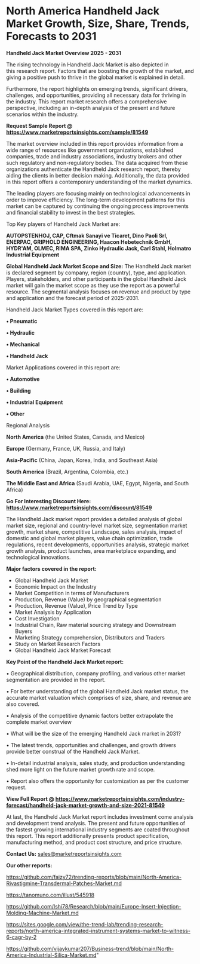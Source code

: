 # North America Handheld Jack Market Growth, Size, Share, Trends, Forecasts to 2031

<Strong> Handheld Jack Market Overview 2025 - 2031</strong>

The rising technology in Handheld Jack Market is also depicted in this research report. Factors that are boosting the growth of the market, and giving a positive push to thrive in the global market is explained in detail.

Furthermore, the report highlights on emerging trends, significant drivers, challenges, and opportunities, providing all necessary data for thriving in the industry. This report market research offers a comprehensive perspective, including an in-depth analysis of the present and future scenarios within the industry.

<strong>Request Sample Report @ <a href=https://www.marketreportsinsights.com/sample/81549>https://www.marketreportsinsights.com/sample/81549</a></strong>

The market overview included in this report provides information from a wide range of resources like government organizations, established companies, trade and industry associations, industry brokers and other such regulatory and non-regulatory bodies. The data acquired from these organizations authenticate the Handheld Jack research report, thereby aiding the clients in better decision making. Additionally, the data provided in this report offers a contemporary understanding of the market dynamics.

The leading players are focusing mainly on technological advancements in order to improve efficiency. The long-term development patterns for this market can be captured by continuing the ongoing process improvements and financial stability to invest in the best strategies.

Top Key players of Handheld Jack Market are:

<strong>AUTOPSTENHOJ, CAP, Cftmak Sanayi ve Ticaret, Dino Paoli Srl, ENERPAC, GRIPHOLD ENGINEERING, Haacon Hebetechnik GmbH, HYDR&#39;AM, OLMEC, RIMA SPA, Zinko Hydraulic Jack, Carl Stahl, Holmatro Industrial Equipment</strong>

<strong><b>Global Handheld Jack Market Scope and Size:</b></strong>
The Handheld Jack market is declared segment by company, region (country), type, and application. Players, stakeholders, and other participants in the global Handheld Jack market will gain the market scope as they use the report as a powerful resource. The segmental analysis focuses on revenue and product by type and application and the forecast period of 2025-2031.

Handheld Jack Market Types covered in this report are:

<strong>• Pneumatic

• Hydraulic

• Mechanical

• Handheld Jack</strong>

Market Applications covered in this report are:

<strong>• Automotive

• Building

• Industrial Equipment

• Other</strong> 

Regional Analysis

<strong>North America</strong> (the United States, Canada, and Mexico)

<strong>Europe</strong> (Germany, France, UK, Russia, and Italy)

<strong>Asia-Pacific</strong> (China, Japan, Korea, India, and Southeast Asia)

<strong>South America</strong> (Brazil, Argentina, Colombia, etc.)

<strong>The Middle East and Africa</strong> (Saudi Arabia, UAE, Egypt, Nigeria, and South Africa)

<strong>Go For Interesting Discount Here: <a href=https://www.marketreportsinsights.com/discount/81549>https://www.marketreportsinsights.com/discount/81549</a></strong>

The Handheld Jack market report provides a detailed analysis of global market size, regional and country-level market size, segmentation market growth, market share, competitive Landscape, sales analysis, impact of domestic and global market players, value chain optimization, trade regulations, recent developments, opportunities analysis, strategic market growth analysis, product launches, area marketplace expanding, and technological innovations.

<strong><b>Major factors covered in the report:</b></strong>
<ul>
  <li>Global Handheld Jack Market </li>
  <li>Economic Impact on the Industry</li>
  <li>Market Competition in terms of Manufacturers</li>
  <li>Production, Revenue (Value) by geographical segmentation</li>
  <li>Production, Revenue (Value), Price Trend by Type</li>
  <li>Market Analysis by Application</li>
  <li>Cost Investigation</li>
  <li>Industrial Chain, Raw material sourcing strategy and Downstream Buyers</li>
  <li>Marketing Strategy comprehension, Distributors and Traders</li>
  <li>Study on Market Research Factors</li>
  <li>Global Handheld Jack Market Forecast</li>
</ul>

<strong><b>Key Point of the Handheld Jack Market report:</b></strong>

• Geographical distribution, company profiling, and various other market segmentation are provided in the report.

• For better understanding of the global Handheld Jack market status, the accurate market valuation which comprises of size, share, and revenue are also covered.

• Analysis of the competitive dynamic factors better extrapolate the complete market overview

• What will be the size of the emerging Handheld Jack market in 2031?

• The latest trends, opportunities and challenges, and growth drivers provide better construal of the Handheld Jack Market.

• In-detail industrial analysis, sales study, and production understanding shed more light on the future market growth rate and scope.

• Report also offers the opportunity for customization as per the customer request.

<strong><b>View Full Report @ <a href=https://www.marketreportsinsights.com/industry-forecast/handheld-jack-market-growth-and-size-2021-81549>https://www.marketreportsinsights.com/industry-forecast/handheld-jack-market-growth-and-size-2021-81549</a></b></strong>


At last, the Handheld Jack Market report includes investment come analysis and development trend analysis. The present and future opportunities of the fastest growing international industry segments are coated throughout this report. This report additionally presents product specification, manufacturing method, and product cost structure, and price structure.

<strong>Contact Us:</strong>
sales@marketreportsinsights.com

<strong>Our other reports:</strong>

<a href=https://github.com/faizy72/trending-reports/blob/main/North-America-Rivastigmine-Transdermal-Patches-Market.md>https://github.com/faizy72/trending-reports/blob/main/North-America-Rivastigmine-Transdermal-Patches-Market.md</a>

<a href=https://tanomuno.com/illust/545918>https://tanomuno.com/illust/545918</a>

<a href=https://github.com/Ishi78/Research/blob/main/Europe-Insert-Injection-Molding-Machine-Market.md>https://github.com/Ishi78/Research/blob/main/Europe-Insert-Injection-Molding-Machine-Market.md</a>

<a href=https://sites.google.com/view/the-trend-lab/trending-research-reports/north-america-integrated-instrument-systems-market-to-witness-6-cagr-by-2>https://sites.google.com/view/the-trend-lab/trending-research-reports/north-america-integrated-instrument-systems-market-to-witness-6-cagr-by-2</a>

<a href=https://github.com/vijaykumar207/Business-trend/blob/main/North-America-Industrial-Silica-Market.md>https://github.com/vijaykumar207/Business-trend/blob/main/North-America-Industrial-Silica-Market.md</a>"
